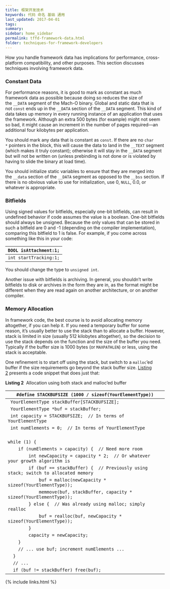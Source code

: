 ```yaml
---
title: 框架开发技术
keywords: 代码 命名 基础 通用
last_updated: 2017-04-01
tags:
summary:
sidebar: home_sidebar
permalink: tffd-framework-data.html
folder: techniques-for-framework-developers
---
```




How you handle framework data has implications for performance, cross-platform compatibility, and other purposes. This section discusses techniques involving framework data.

### Constant Data

For performance reasons, it is good to mark as constant as much framework data as possible because doing so reduces the size of the `__DATA` segment of the Mach-O binary. Global and static data that is not `const` ends up in the `__DATA` section of the `__DATA` segment. This kind of data takes up memory in every running instance of an application that uses the framework. Although an extra 500 bytes (for example) might not seem so bad, it might cause an increment in the number of pages required—an additional four kilobytes per application.

You should mark any data that is constant as `const`. If there are no `char *` pointers in the block, this will cause the data to land in the `__TEXT` segment (which makes it truly constant); otherwise it will stay in the `__DATA` segment but will not be written on (unless prebinding is not done or is violated by having to slide the binary at load time).

You should initialize static variables to ensure that they are merged into the `__data` section of the `__DATA` segment as opposed to the `__bss` section. If there is no obvious value to use for initialization, use 0, `NULL`, 0.0, or whatever is appropriate.

### Bitfields

Using signed values for bitfields, especially one-bit bitfields, can result in undefined behavior if code assumes the value is a boolean. One-bit bitfields should always be unsigned. Because the only values that can be stored in such a bitfield are 0 and -1 (depending on the compiler implementation), comparing this bitfield to 1 is false. For example, if you come across something like this in your code:

| `BOOL isAttachment:1;` |
| ---------------------- |
| `int startTracking:1;` |

You should change the type to `unsigned int`.

Another issue with bitfields is archiving. In general, you shouldn’t write bitfields to disk or archives in the form they are in, as the format might be different when they are read again on another architecture, or on another compiler.

### Memory Allocation

In framework code, the best course is to avoid allocating memory altogether, if you can help it. If you need a temporary buffer for some reason, it’s usually better to use the stack than to allocate a buffer. However, stack is limited in size (usually 512 kilobytes altogether), so the decision to use the stack depends on the function and the size of the buffer you need. Typically if the buffer size is 1000 bytes (or `MAXPATHLEN`) or less, using the stack is acceptable.

One refinement is to start off using the stack, but switch to a `malloc`’ed buffer if the size requirements go beyond the stack buffer size. [Listing 2](https://developer.apple.com/library/content/documentation/Cocoa/Conceptual/CodingGuidelines/Articles/FrameworkImpl.html#//apple_ref/doc/uid/20001286-1008754-BAJHEFCE) presents a code snippet that does just that:

**Listing 2**  Allocation using both stack and malloc’ed buffer

| `#define STACKBUFSIZE (1000 / sizeof(YourElementType))` |
| ---------------------------------------- |
| ` YourElementType stackBuffer[STACKBUFSIZE];` |
| ` YourElementType *buf = stackBuffer;`   |
| ` int capacity = STACKBUFSIZE;  // In terms of YourElementType` |
| ` int numElements = 0;  // In terms of YourElementType` |
| ` `                                      |
| `while (1) {`                            |
| `    if (numElements > capacity) {  // Need more room` |
| `        int newCapacity = capacity * 2;  // Or whatever your growth algorithm is` |
| `        if (buf == stackBuffer) {  // Previously using stack; switch to allocated memory` |
| `            buf = malloc(newCapacity * sizeof(YourElementType));` |
| `            memmove(buf, stackBuffer, capacity * sizeof(YourElementType));` |
| `        } else {  // Was already using malloc; simply realloc` |
| `            buf = realloc(buf, newCapacity * sizeof(YourElementType));` |
| `        }`                              |
| `        capacity = newCapacity;`        |
| `    }`                                  |
| `    // ... use buf; increment numElements ...` |
| `  }`                                    |
| `  // ...`                               |
| `  if (buf != stackBuffer) free(buf);`   |


{% include links.html %}
